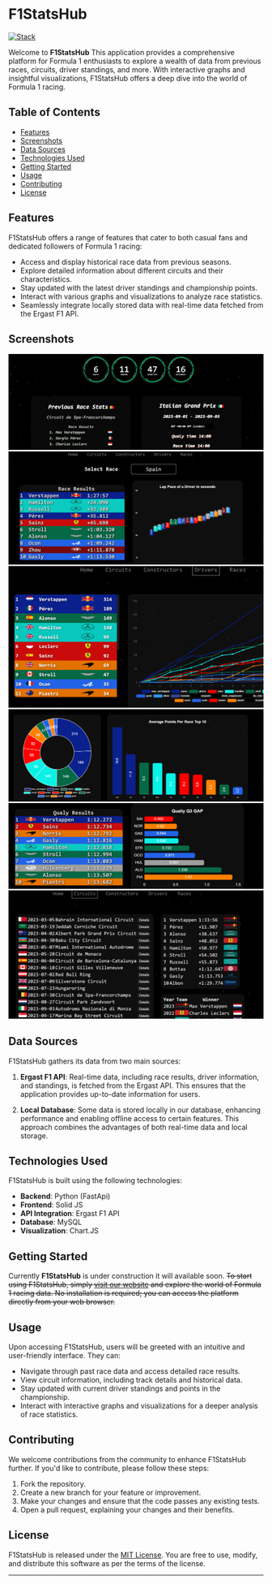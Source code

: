 # F1StatsHub
[![Stack](https://skills.thijs.gg/icons?i=py,fastapi,solidjs,ts,mysql&theme=dark)](https://skills.thijs.gg)

Welcome to **F1StatsHub** This application provides a comprehensive platform for Formula 1 enthusiasts to explore a wealth of data from previous races, circuits, driver standings, and more. With interactive graphs and insightful visualizations, F1StatsHub offers a deep dive into the world of Formula 1 racing.

## Table of Contents

- [Features](#features)
- [Screenshots](#screenshots)
- [Data Sources](#data-sources)
- [Technologies Used](#technologies-used)
- [Getting Started](#getting-started)
- [Usage](#usage)
- [Contributing](#contributing)
- [License](#license)

## Features

F1StatsHub offers a range of features that cater to both casual fans and dedicated followers of Formula 1 racing:

- Access and display historical race data from previous seasons.
- Explore detailed information about different circuits and their characteristics.
- Stay updated with the latest driver standings and championship points.
- Interact with various graphs and visualizations to analyze race statistics.
- Seamlessly integrate locally stored data with real-time data fetched from the Ergast F1 API.

## Screenshots

<div style="text-align:center;">
  <img src="/img/home.gif" alt="Home Screen">
  <img src="/img/race.png" alt="Home Screen">
  <img src="/img/drivers.png" alt="Home Screen">
  <img src="/img/donut.png" alt="Home Screen">
  <img src="/img/qualy.png" alt="Home Screen">
  <img src="/img/circuits.png" alt="Home Screen">
</div>



## Data Sources

F1StatsHub gathers its data from two main sources:

1. **Ergast F1 API**: Real-time data, including race results, driver information, and standings, is fetched from the Ergast API. This ensures that the application provides up-to-date information for users.

2. **Local Database**: Some data is stored locally in our database, enhancing performance and enabling offline access to certain features. This approach combines the advantages of both real-time data and local storage.

## Technologies Used

F1StatsHub is built using the following technologies:

- **Backend**: Python (FastApi)
- **Frontend**: Solid JS
- **API Integration**: Ergast F1 API
- **Database**: MySQL
- **Visualization**: Chart.JS

## Getting Started
Currently **F1StatsHub** is under construction it will available soon.
~~To start using F1StatsHub, simply [visit our website](https://www.f1statshub.com) and explore the world of Formula 1 racing data. No installation is required; you can access the platform directly from your web browser.~~
## Usage

Upon accessing F1StatsHub, users will be greeted with an intuitive and user-friendly interface. They can:

- Navigate through past race data and access detailed race results.
- View circuit information, including track details and historical data.
- Stay updated with current driver standings and points in the championship.
- Interact with interactive graphs and visualizations for a deeper analysis of race statistics.

## Contributing

We welcome contributions from the community to enhance F1StatsHub further. If you'd like to contribute, please follow these steps:

1. Fork the repository.
2. Create a new branch for your feature or improvement.
3. Make your changes and ensure that the code passes any existing tests.
4. Open a pull request, explaining your changes and their benefits.

## License

F1StatsHub is released under the [MIT License](/LICENSE). You are free to use, modify, and distribute this software as per the terms of the license.

---
